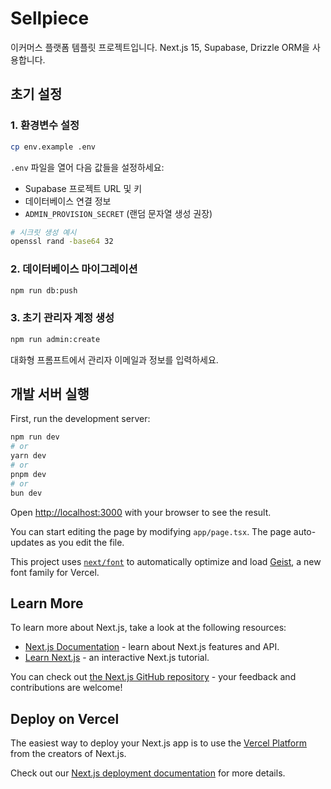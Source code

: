 # Sellpiece

이커머스 플랫폼 템플릿 프로젝트입니다. Next.js 15, Supabase, Drizzle ORM을 사용합니다.

## 초기 설정

### 1. 환경변수 설정

```bash
cp env.example .env
```

`.env` 파일을 열어 다음 값들을 설정하세요:

- Supabase 프로젝트 URL 및 키
- 데이터베이스 연결 정보
- `ADMIN_PROVISION_SECRET` (랜덤 문자열 생성 권장)

```bash
# 시크릿 생성 예시
openssl rand -base64 32
```

### 2. 데이터베이스 마이그레이션

```bash
npm run db:push
```

### 3. 초기 관리자 계정 생성

```bash
npm run admin:create
```

대화형 프롬프트에서 관리자 이메일과 정보를 입력하세요.

## 개발 서버 실행

First, run the development server:

```bash
npm run dev
# or
yarn dev
# or
pnpm dev
# or
bun dev
```

Open [http://localhost:3000](http://localhost:3000) with your browser to see the result.

You can start editing the page by modifying `app/page.tsx`. The page auto-updates as you edit the file.

This project uses [`next/font`](https://nextjs.org/docs/app/building-your-application/optimizing/fonts) to automatically optimize and load [Geist](https://vercel.com/font), a new font family for Vercel.

## Learn More

To learn more about Next.js, take a look at the following resources:

- [Next.js Documentation](https://nextjs.org/docs) - learn about Next.js features and API.
- [Learn Next.js](https://nextjs.org/learn) - an interactive Next.js tutorial.

You can check out [the Next.js GitHub repository](https://github.com/vercel/next.js) - your feedback and contributions are welcome!

## Deploy on Vercel

The easiest way to deploy your Next.js app is to use the [Vercel Platform](https://vercel.com/new?utm_medium=default-template&filter=next.js&utm_source=create-next-app&utm_campaign=create-next-app-readme) from the creators of Next.js.

Check out our [Next.js deployment documentation](https://nextjs.org/docs/app/building-your-application/deploying) for more details.
